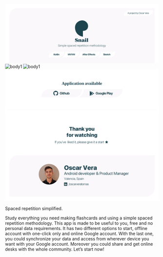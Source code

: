 ![header](/readme/head-github.png)
![body1](/readme/body1-animated.gif)
![body1](/readme/body2-animated.gif)
[![platforms](/readme/platforms.png)](https://play.google.com/store/apps/details?id=com.oscarvera.snail)
![footer](/readme/footer-github.png)

Spaced repetition simplified.

Study everything you need making flashcards and using a simple spaced repetition methodology. This app is made to be useful to you, free and no personal data requirements. It has two different options to start, offline account with one-click only and online Google account. With the last one, you could synchronize your data and access from wherever device you want with your Google account. Moreover you could share and get online desks with the whole community.
Let’s start now!


